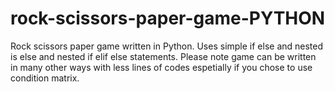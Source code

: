 # rock-scissors-paper-game-PYTHON
Rock scissors paper game written in Python. 
Uses simple if else and nested is else and nested if elif else statements. Please note game can be written in many other ways with less lines of codes espetially if you chose to use condition matrix. 
